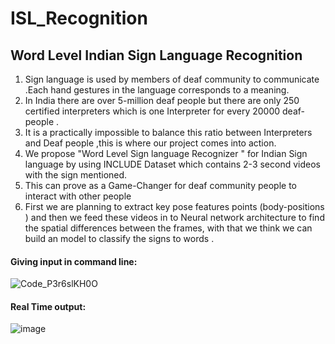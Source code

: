 # ISL_Recognition

## Word Level Indian Sign Language Recognition 

1. Sign language is used by members of deaf community to communicate .Each hand gestures in the language corresponds to a meaning.
2. In India there are over 5-million deaf people but there are only 250 certified interpreters which is one Interpreter for every 20000 deaf-people .
3. It is a practically impossible to balance this ratio between Interpreters and Deaf people ,this is where our project comes into action.
4. We propose  "Word Level Sign language Recognizer " for Indian Sign language by using  INCLUDE Dataset which  contains 2-3 second videos with the sign mentioned. 
5. This can prove as a Game-Changer for deaf community people to interact with other people 
6. First we are planning to extract key pose features points (body-positions ) and then we feed these videos in to Neural network architecture to find the spatial differences      between the frames, with that we think we can build an model to classify the signs to words .



#### Giving input in command line:
![Code_P3r6slKH0O](https://user-images.githubusercontent.com/55055042/147405152-35209cca-91a4-4423-929b-d6ccc58a7230.png)


#### Real Time output:
![image](https://user-images.githubusercontent.com/55055042/147405159-1b5ae150-f42d-4605-aa3e-400df816ad6e.png)
